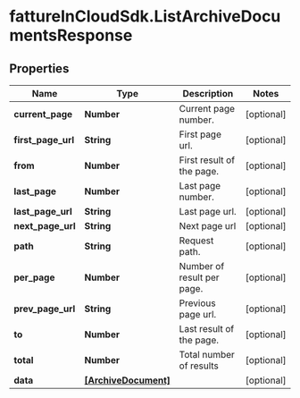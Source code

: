# fattureInCloudSdk.ListArchiveDocumentsResponse

## Properties

Name | Type | Description | Notes
------------ | ------------- | ------------- | -------------
**current_page** | **Number** | Current page number. | [optional] 
**first_page_url** | **String** | First page url. | [optional] 
**from** | **Number** | First result of the page. | [optional] 
**last_page** | **Number** | Last page number. | [optional] 
**last_page_url** | **String** | Last page url. | [optional] 
**next_page_url** | **String** | Next page url | [optional] 
**path** | **String** | Request path. | [optional] 
**per_page** | **Number** | Number of result per page. | [optional] 
**prev_page_url** | **String** | Previous page url. | [optional] 
**to** | **Number** | Last result of the page. | [optional] 
**total** | **Number** | Total number of results | [optional] 
**data** | [**[ArchiveDocument]**](ArchiveDocument.md) |  | [optional] 



